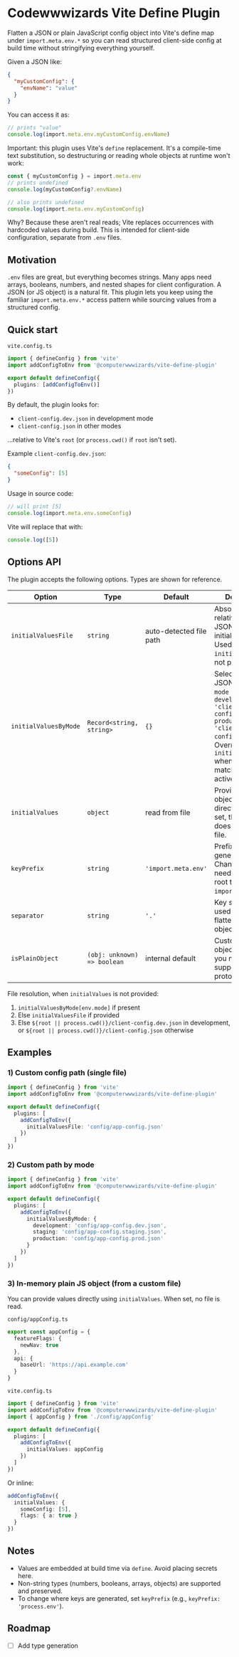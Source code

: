 # Codewwwizards Vite Define Plugin

Flatten a JSON or plain JavaScript config object into Vite's define map under `import.meta.env.*` so you can read structured client-side config at build time without stringifying everything yourself.

Given a JSON like:

```json
{
  "myCustomConfig": {
    "envName": "value"
  }
}
```

You can access it as:

```ts
// prints "value"
console.log(import.meta.env.myCustomConfig.envName)
```

Important: this plugin uses Vite's `define` replacement. It's a compile-time text substitution, so destructuring or reading whole objects at runtime won't work:

```ts
const { myCustomConfig } = import.meta.env
// prints undefined
console.log(myCustomConfig?.envName)

// also prints undefined
console.log(import.meta.env.myCustomConfig)
```

Why? Because these aren't real reads; Vite replaces occurrences with hardcoded values during build. This is intended for client-side configuration, separate from `.env` files.

## Motivation

`.env` files are great, but everything becomes strings. Many apps need arrays, booleans, numbers, and nested shapes for client configuration. A JSON (or JS object) is a natural fit. This plugin lets you keep using the familiar `import.meta.env.*` access pattern while sourcing values from a structured config.

## Quick start

`vite.config.ts`

```ts
import { defineConfig } from 'vite'
import addConfigToEnv from '@computerwwwizards/vite-define-plugin'

export default defineConfig({
  plugins: [addConfigToEnv()]
})
```

By default, the plugin looks for:

- `client-config.dev.json` in development mode
- `client-config.json` in other modes

…relative to Vite's `root` (or `process.cwd()` if `root` isn't set).

Example `client-config.dev.json`:

```json
{
  "someConfig": [5]
}
```

Usage in source code:

```ts
// will print [5]
console.log(import.meta.env.someConfig)
```

Vite will replace that with:

```js
console.log([5])
```

## Options API

The plugin accepts the following options. Types are shown for reference.

| Option              | Type                               | Default                 | Description |
|---------------------|------------------------------------|-------------------------|-------------|
| `initialValuesFile` | `string`                           | auto-detected file path | Absolute or relative path to a JSON file with initial values. Used when `initialValues` is not provided. |
| `initialValuesByMode` | `Record<string, string>`          | `{}`                     | Select a different JSON file per Vite `mode` (e.g., `{ development: 'client-config.dev.json', production: 'client-config.json' }`). Overrides `initialValuesFile` when the key matches the active mode. |
| `initialValues`     | `object`                           | read from file          | Provide a plain object to use directly. When set, the plugin does not read any file. |
| `keyPrefix`         | `string`                           | `'import.meta.env'`     | Prefix used for generated keys. Change if you need a different root than `import.meta.env`. |
| `separator`         | `string`                           | `'.'`                   | Key separator used when flattening nested objects. |
| `isPlainObject`     | `(obj: unknown) => boolean`        | internal default        | Custom plain-object check, if you need to support different prototypes. |

File resolution, when `initialValues` is not provided:

1. `initialValuesByMode[env.mode]` if present
2. Else `initialValuesFile` if provided
3. Else `${root || process.cwd()}/client-config.dev.json` in development, or `${root || process.cwd()}/client-config.json` otherwise

## Examples

### 1) Custom config path (single file)

```ts
import { defineConfig } from 'vite'
import addConfigToEnv from '@computerwwwizards/vite-define-plugin'

export default defineConfig({
  plugins: [
    addConfigToEnv({
      initialValuesFile: 'config/app-config.json'
    })
  ]
})
```

### 2) Custom path by mode

```ts
import { defineConfig } from 'vite'
import addConfigToEnv from '@computerwwwizards/vite-define-plugin'

export default defineConfig({
  plugins: [
    addConfigToEnv({
      initialValuesByMode: {
        development: 'config/app-config.dev.json',
        staging: 'config/app-config.staging.json',
        production: 'config/app-config.prod.json'
      }
    })
  ]
})
```

### 3) In-memory plain JS object (from a custom file)

You can provide values directly using `initialValues`. When set, no file is read.

`config/appConfig.ts`

```ts
export const appConfig = {
  featureFlags: {
    newNav: true
  },
  api: {
    baseUrl: 'https://api.example.com'
  }
}
```

`vite.config.ts`

```ts
import { defineConfig } from 'vite'
import addConfigToEnv from '@computerwwwizards/vite-define-plugin'
import { appConfig } from './config/appConfig'

export default defineConfig({
  plugins: [
    addConfigToEnv({
      initialValues: appConfig
    })
  ]
})
```

Or inline:

```ts
addConfigToEnv({
  initialValues: {
    someConfig: [5],
    flags: { a: true }
  }
})
```

## Notes

- Values are embedded at build time via `define`. Avoid placing secrets here.
- Non-string types (numbers, booleans, arrays, objects) are supported and preserved.
- To change where keys are generated, set `keyPrefix` (e.g., `keyPrefix: 'process.env'`).


## Roadmap

- [ ] Add type generation